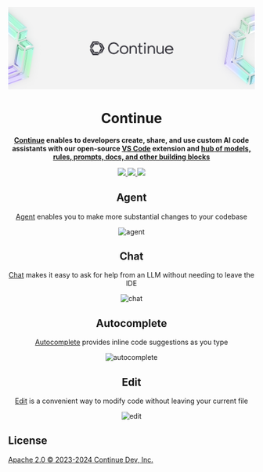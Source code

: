 <div align="center">

![Continue logo](https://github.com/continuedev/continue/raw/HEAD/media/readme.png)

</div>

<h1 align="center">Continue</h1>

<div align="center">

**[Continue](https://docs.continue.dev) enables to developers create, share, and use custom AI code assistants with our open-source [VS Code](https://marketplace.visualstudio.com/items?itemName=Continue.continue) extension and [hub of models, rules, prompts, docs, and other building blocks](https://hub.continue.dev)**

</div>

<div align="center">

<a target="_blank" href="https://opensource.org/licenses/Apache-2.0" style="background:none">
    <img src="https://img.shields.io/badge/License-Apache_2.0-blue.svg" style="height: 22px;" />
</a>
<a target="_blank" href="https://docs.continue.dev" style="background:none">
    <img src="https://img.shields.io/badge/continue_docs-%23BE1B55" style="height: 22px;" />
</a>
<a target="_blank" href="https://discord.gg/vapESyrFmJ" style="background:none">
    <img src="https://img.shields.io/badge/discord-join-continue.svg?labelColor=191937&color=6F6FF7&logo=discord" style="height: 22px;" />
</a>

<p></p>

## Agent

[Agent](https://continue.dev/docs/agent/how-to-use-it) enables you to make more substantial changes to your codebase

![agent](https://github.com/continuedev/continue/raw/HEAD/../../docs/images/agent.gif)

## Chat

[Chat](https://continue.dev/docs/chat/how-to-use-it) makes it easy to ask for help from an LLM without needing to leave
the IDE

![chat](https://github.com/continuedev/continue/raw/HEAD/../../docs/images/chat.gif)

## Autocomplete

[Autocomplete](https://continue.dev/docs/autocomplete/how-to-use-it) provides inline code suggestions as you type

![autocomplete](https://github.com/continuedev/continue/raw/HEAD/../../docs/images/autocomplete.gif)

## Edit

[Edit](https://continue.dev/docs/edit/how-to-use-it) is a convenient way to modify code without leaving your current
file

![edit](https://github.com/continuedev/continue/raw/HEAD/../../docs/images/edit.gif)

</div>

## License

[Apache 2.0 © 2023-2024 Continue Dev, Inc.](https://github.com/continuedev/continue/blob/HEAD/LICENSE)
